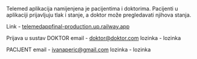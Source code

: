Telemed aplikacija namijenjena je pacijentima i doktorima. Pacijenti u aplikaciji prijavljuju tlak i stanje, a doktor može pregledavati njihova stanja.

Link - [telemedappfinal-production.up.railway.app](https://telemedappfinal-production.up.railway.app/login)

Prijava u sustav
DOKTOR
email - doktor@doktor.com
lozinka - lozinka

PACIJENT
email - ivanaperic@gmail.com
lozinka - lozinka

